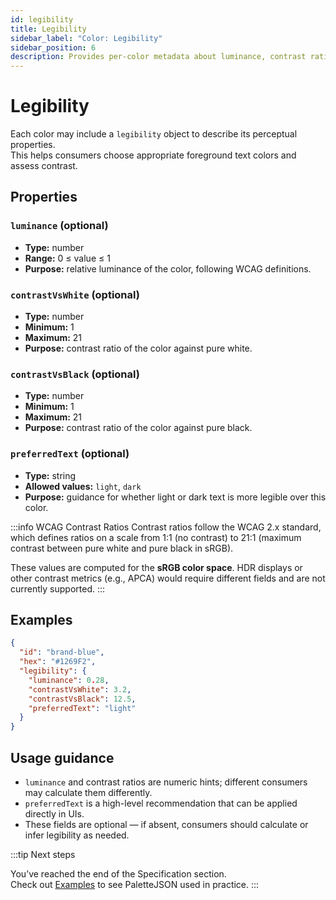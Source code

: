 ```yaml
---
id: legibility
title: Legibility
sidebar_label: "Color: Legibility"
sidebar_position: 6
description: Provides per-color metadata about luminance, contrast ratios, and preferred text color for readability.
---
```


# Legibility

Each color may include a `legibility` object to describe its perceptual properties.  
This helps consumers choose appropriate foreground text colors and assess contrast.

## Properties

### `luminance` (optional)

- **Type:** number
- **Range:** 0 ≤ value ≤ 1
- **Purpose:** relative luminance of the color, following WCAG definitions.

### `contrastVsWhite` (optional)

- **Type:** number
- **Minimum:** 1
- **Maximum:** 21
- **Purpose:** contrast ratio of the color against pure white.

### `contrastVsBlack` (optional)

- **Type:** number
- **Minimum:** 1
- **Maximum:** 21
- **Purpose:** contrast ratio of the color against pure black.

### `preferredText` (optional)

- **Type:** string
- **Allowed values:** `light`, `dark`
- **Purpose:** guidance for whether light or dark text is more legible over this color.

:::info WCAG Contrast Ratios
Contrast ratios follow the WCAG 2.x standard, which defines ratios on a scale from 1:1 (no contrast) to 21:1 (maximum contrast between pure white and pure black in sRGB).

These values are computed for the **sRGB color space**. HDR displays or other contrast metrics (e.g., APCA) would require different fields and are not currently supported.
:::

## Examples

```json
{
  "id": "brand-blue",
  "hex": "#1269F2",
  "legibility": {
    "luminance": 0.28,
    "contrastVsWhite": 3.2,
    "contrastVsBlack": 12.5,
    "preferredText": "light"
  }
}
```

## Usage guidance

- `luminance` and contrast ratios are numeric hints; different consumers may calculate them differently.
- `preferredText` is a high-level recommendation that can be applied directly in UIs.
- These fields are optional — if absent, consumers should calculate or infer legibility as needed.

:::tip Next steps

You’ve reached the end of the Specification section.  
Check out [Examples](../examples.md) to see PaletteJSON used in practice.
:::

